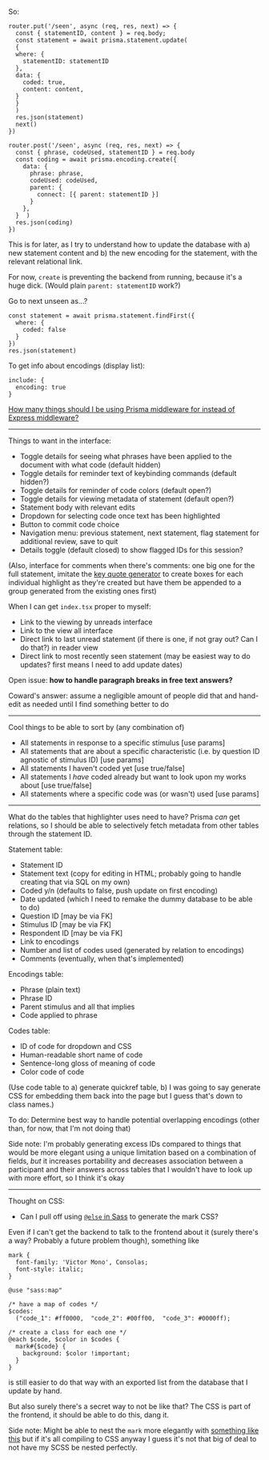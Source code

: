 So:
```
router.put('/seen', async (req, res, next) => {
  const { statementID, content } = req.body;
  const statement = await prisma.statement.update(
  {
  where: {
    statementID: statementID
  },
  data: {
    coded: true,
    content: content,
  }
  }
  ) 
  res.json(statement)
  next()
})

router.post('/seen', async (req, res, next) => {
  const { phrase, codeUsed, statementID } = req.body
  const coding = await prisma.encoding.create({
    data: {
      phrase: phrase,
      codeUsed: codeUsed,
      parent: {
        connect: [{ parent: statementID }] 
      }
    },
  }  )
  res.json(coding)
})
```
This is for later, as I try to understand how to update the database with a) new statement content and b) the new encoding for the statement, with the relevant relational link.

For now, `create` is preventing the backend from running, because it's a huge dick. (Would plain `parent: statementID` work?)

Go to next unseen as...?

```
const statement = await prisma.statement.findFirst({
  where: {
    coded: false
  }
})
res.json(statement)
```
To get info about encodings (display list):
```
include: {
  encoding: true
}
```
[How many things should I be using Prisma middleware for instead of Express middleware?](https://www.prisma.io/docs/concepts/components/prisma-client/middleware)

---

Things to want in the interface:

- Toggle details for seeing what phrases have been applied to the document with what code (default hidden)
- Toggle details for reminder text of keybinding commands (default hidden?)
- Toggle details for reminder of code colors (default open?)
- Toggle details for viewing metadata of statement (default open?)
- Statement body with relevant edits
- Dropdown for selecting code once text has been highlighted
- Button to commit code choice
- Navigation menu: previous statement, next statement, flag statement for additional review, save to quit 
- Details toggle (default closed) to show flagged IDs for this session?

(Also, interface for comments when there's comments: one big one for the full statement, imitate the [key quote generator](https://github.com/chrisdavidmills/selection-api-examples/blob/master/keyquote.js) to create boxes for each individual highlight as they're created but have them be appended to a group generated from the existing ones first)

When I can get `index.tsx` proper to myself: 

- Link to the viewing by unreads interface
- Link to the view all interface 
- Direct link to last unread statement (if there is one, if not gray out? Can I do that?) in reader view 
- Direct link to most recently seen statement (may be easiest way to do updates? first means I need to add update dates)

Open issue: **how to handle paragraph breaks in free text answers?**

Coward's answer: assume a negligible amount of people did that and hand-edit as needed until I find something better to do 

---

Cool things to be able to sort by (any combination of)

- All statements in response to a specific stimulus [use params]
- All statements that are about a specific characteristic (i.e. by question ID agnostic of stimulus ID) [use params]
- All statements I haven't coded yet [use true/false]
- All statements I *have* coded already but want to look upon my works about [use true/false]
- All statements where a specific code was (or wasn't) used [use params]

---

What do the tables that highlighter uses need to have? Prisma *can* get relations, so I should be able to selectively fetch metadata from other tables through the statement ID.

Statement table:

- Statement ID 
- Statement text (copy for editing in HTML; probably going to handle creating that via SQL on my own)
- Coded y/n (defaults to false, push update on first encoding)
- Date updated (which I need to remake the dummy database to be able to do)
- Question ID [may be via FK]
- Stimulus ID [may be via FK]
- Respondent ID [may be via FK]
- Link to encodings
- Number and list of codes used (generated by relation to encodings)
- Comments (eventually, when that's implemented)

Encodings table:

- Phrase (plain text)
- Phrase ID
- Parent stimulus and all that implies 
- Code applied to phrase

Codes table:

- ID of code for dropdown and CSS
- Human-readable short name of code
- Sentence-long gloss of meaning of code 
- Color code of code 

(Use code table to a) generate quickref table, b) I was going to say generate CSS for embedding them back into the page but I guess that's down to class names.)

To do: Determine best way to handle potential overlapping encodings (other than, for now, that I'm not doing that)

Side note: I'm probably generating excess IDs compared to things that would be more elegant using a unique limitation based on a combination of fields, *but* it increases portability and decreases association between a participant and their answers across tables that I wouldn't have to look up with more effort, so I think it's okay 

---

Thought on CSS:

- Can I pull off using [`@else` in Sass](https://sass-lang.com/documentation/at-rules/control/each) to generate the mark CSS?

Even if I can't get the backend to talk to the frontend about it (surely there's a way? Probably a future problem though), something like
```
mark {
  font-family: 'Victor Mono', Consolas;
  font-style: italic;
}

@use "sass:map"

/* have a map of codes */
$codes:
  ("code_1": #ff0000,  "code_2": #00ff00,  "code_3": #0000ff);

/* create a class for each one */
@each $code, $color in $codes {
  mark#{$code} {
    background: $color !important;
  }
}
```
is still easier to do that way with an exported list from the database that I update by hand.

But also surely there's a secret way to not be like that? The CSS is part of the frontend, it should be able to do this, dang it.

Side note: Might be able to nest the `mark` more elegantly with [something like this](https://stackoverflow.com/questions/40310589/each-with-an-include-mixin) but if it's all compiling to CSS anyway I guess it's not that big of deal to not have my SCSS be nested perfectly.